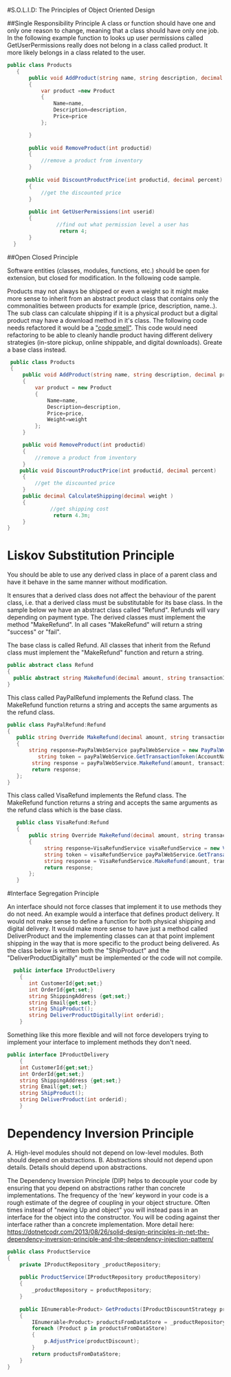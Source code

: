 #S.O.L.I.D: The Principles of Object Oriented Design

##Single Responsibility Principle
A class or function should have one and only one reason to change, meaning that a class should have only one job. In the following example 
function to looks up user permissions called GetUserPermissions really does not belong in a class called product. It more likely belongs in a class related to the user. 
```cs
public class Products
   {
       public void AddProduct(string name, string description, decimal price)
       {
           var product =new Product
           {
               Name=name,
               Description=description,
               Price=price
           };

       }
       
       public void RemoveProduct(int productid)
       {
           //remove a product from inventory
       }
       
      public void DiscountProductPrice(int productid, decimal percent)
       {
           //get the discounted price
       }
       
       public int GetUserPermissions(int userid)
       {
                //find out what permission level a user has
                 return 4;
       }
  }
```

##Open Closed Principle
  
 Software entities (classes, modules, functions, etc.) should be open for extension, but closed for modification. In the following code sample.

Products may not always be shipped or even a weight so it might make more sense to inherit from an abstract product class that contains only the
commonalities between products for example (price, description, name..). The sub class can calculate shipping if it is a physical product but a digital product may have a download method in it's class. The following code needs refactored it would be a ["code smell"](https://en.wikipedia.org/wiki/Code_smell). This code would need refactoring to be able
to cleanly handle  product having different delivery strategies (in-store pickup, online shippable, and digital downloads). Greate a base class instead.   

```cs
 public class Products
 {
     public void AddProduct(string name, string description, decimal price, decimal weight)
     {
         var product = new Product
         {
             Name=name,
             Description=description,
             Price=price,
             Weight=weight
         };
     }

     public void RemoveProduct(int productid)
     {
         //remove a product from inventory
     }
    public void DiscountProductPrice(int productid, decimal percent)
     {
         //get the discounted price
     }
     public decimal CalculateShipping(decimal weight )
     {
              //get shipping cost
               return 4.3m;
     }
}
```

# Liskov Substitution Principle
You should be able to use any derived class in place of a parent class and have it behave in the same manner without modification. 

It ensures that a derived class does not affect the behaviour of the parent class, i.e. that a derived class must be substitutable for its base class. In the sample below we have an abstract class called "Refund". Refunds will vary
depending on payment type. The derived classes must implement the method "MakeRefund". In all cases "MakeRefund" will return a string "success" or "fail".
 
The base class is called Refund.
All classes that inherit from the Refund class must implement the "MakeRefund" function and return a string. 

```cs
public abstract class Refund
{  
  public abstract string MakeRefund(decimal amount, string transactionId);
}
```

This class called PayPalRefund implements the Refund class. The MakeRefund function returns a string and accepts the same arguments as the refund class. 

```cs
public class PayPalRefund:Refund
{
   public string Override MakeRefund(decimal amount, string transactionId)
   {
       string response=PayPalWebService payPalWebService = new PayPalWebService();
          string token = payPalWebService.GetTransactionToken(AccountName, Password);
        string response = payPalWebService.MakeRefund(amount, transactionId, token);
        return response;
   };
}
```

This class called VisaRefund implements the Refund class. The MakeRefund function returns a string and accepts the same arguments as the refund class which is the base class.

```cs
   public class VisaRefund:Refund
   {
       public string Override MakeRefund(decimal amount, string transactionId)
       {
            string response=VisaRefundService visaRefundService = new VisaRefundService();
            string token = visaRefundService payPalWebService.GetTransactionToken(AccountName, Password);
            string response = VisaRefundService.MakeRefund(amount, transactionId, token);
            return response;
       };
   }
```

#Interface Segregation Principle

An interface should not force classes that implement it to use methods they do not need. An example would a interface that defines product delivery. It would not make sense to define a function for both physical shipping and digital delivery. It would make more sense to have just a method called DeliverProduct and the implementing classes can at that point implement shipping in the way that is more specific to the product being delivered. As the class below is written both the "ShipProduct" and the "DeliverProductDigitally" must be implemented or the code will not compile.  

```cs
  public interface IProductDelivery
    {
       int CustomerId{get;set;}
       int OrderId{get;set;}
       string ShippingAddress {get;set;}
       string Email{get;set;}
       string ShipProduct();
       string DeliverProductDigitally(int orderid);
    }
```
Something like this more flexible and will not force developers trying to implement your interface to implement methods they don't need. 

```cs
public interface IProductDelivery
    {
    int CustomerId{get;set;}
    int OrderId{get;set;}
    string ShippingAddress {get;set;}
    string Email{get;set;}
    string ShipProduct();
    string DeliverProduct(int orderid);
    }
```

# Dependency Inversion Principle
A. High-level modules should not depend on low-level modules. Both should depend on abstractions.
B. Abstractions should not depend upon details. Details should depend upon abstractions.

The Dependency Inversion Principle (DIP) helps to decouple your code by ensuring that you depend on abstractions rather than concrete implementations. The frequency of the ‘new’ keyword in your code is a rough estimate of the degree of coupling in your object structure. Often times instead of "newing Up and object" you will instead pass in an interface for the object into the constructor. You will be coding against ther interface rather than a concrete implementation. More detail here: https://dotnetcodr.com/2013/08/26/solid-design-principles-in-net-the-dependency-inversion-principle-and-the-dependency-injection-pattern/


```cs
public class ProductService
{
    private IProductRepository _productRepository;
 
    public ProductService(IProductRepository productRepository)
    {
        _productRepository = productRepository;
    }
 
    public IEnumerable<Product> GetProducts(IProductDiscountStrategy productDiscount)
    {
        IEnumerable<Product> productsFromDataStore = _productRepository.FindAll();
        foreach (Product p in productsFromDataStore)
        {
            p.AdjustPrice(productDiscount);
        }
        return productsFromDataStore;
    }
}
```









   
 

  
  
